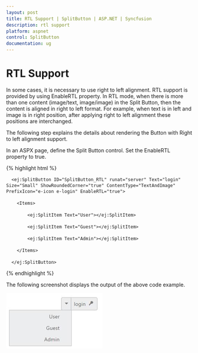 ```yaml
---
layout: post
title: RTL Support | SplitButton | ASP.NET | Syncfusion
description: rtl support
platform: aspnet
control: SplitButton
documentation: ug
---
```


# RTL Support

In some cases, it is necessary to use right to left alignment. RTL support is provided by using EnableRTL property. In RTL mode, when there is more than one content (image/text, image/image) in the Split Button, then the content is aligned in right to left format. For example, when text is in left and image is in right position, after applying right to left alignment these positions are interchanged.

The following step explains the details about rendering the Button with Right to left alignment support.

In an ASPX page, define the Split Button control. Set the EnableRTL property to true.  

{% highlight html %}

<div class="page-align">

      <ej:SplitButton ID="SplitButton_RTL" runat="server" Text="login" Size="Small" ShowRoundedCorner="true" ContentType="TextAndImage" PrefixIcon="e-icon e-login" EnableRTL="true">

        <Items>

            <ej:SplitItem Text="User"></ej:SplitItem>

            <ej:SplitItem Text="Guest"></ej:SplitItem>

            <ej:SplitItem Text="Admin"></ej:SplitItem>

        </Items>

      </ej:SplitButton>

</div>

{% endhighlight %}



The following screenshot displays the output of the above code example.

 ![](RTL-Support_images/RTL-Support_img1.png)



